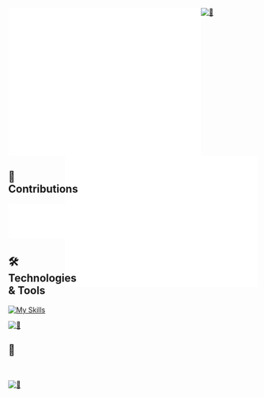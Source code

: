 [<img align="left" width="390" alt="🦑" src="./assets/general.svg">](#)
[<img align="right" width="390" alt="🦑" src="./assets/followups.svg">](#)

[<img width="100%" height="1" alt="🦑" src="https://gist.githubusercontent.com/lowlighter/3c6eaedf50273adfb7a510822672f570/raw/placeholder.svg">](#)

<div style="display:flex;align-items:center;justify-content:space-between;">
  <div>
  <h2> 📶 Contributions</h2>

[<img alt="🦑" src="./assets/contributions.svg">](#)

## 🛠 Technologies & Tools

[![My Skills](https://skillicons.dev/icons?i=html,css,js,ts,bootstrap,materialui,sass,tailwind,react,nextjs,vite,astro,redux,nodejs,express,nestjs,jest,md,python,django,git,graphql,postgres,mysql,mongodb,docker,vscode,figma,postman,supabase,linux)](https://skillicons.dev)

[<img width="100%" height="1" alt="🦑" src="https://gist.githubusercontent.com/lowlighter/3c6eaedf50273adfb7a510822672f570/raw/placeholder.svg">](#)

## 📌

[<img src="https://user-images.githubusercontent.com/79809121/228082561-bc520831-4abb-404a-aee4-13532bc82be8.png" alt="" />](#)

[<img width="100%" height="1" alt="🦑" src="https://gist.githubusercontent.com/lowlighter/3c6eaedf50273adfb7a510822672f570/raw/placeholder.svg">](#)
